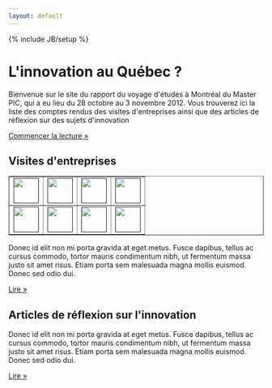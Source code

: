 ```yaml
---
layout: default
---
```

{% include JB/setup %}

<div class="hero-unit">
    <h1>L'innovation au Québec ?</h1>
	<p>Bienvenue sur le site du rapport du voyage d'études à Montréal du Master PIC, qui a eu lieu du 28 octobre au 3 novembre 2012. Vous trouverez ici la liste des comptes rendus des visites d'entreprises ainsi que des articles de réflexion sur des sujets d'innovation</p>
    <p><a class="btn btn-primary btn-large" href="articles-list.html">Commencer la lecture &raquo;</a></p>
    <span class='st_facebook_vcount' displayText='Facebook'></span>
	<span class='st_googleplus_vcount' displayText='Google +'></span>
	<span class='st_twitter_vcount' displayText='Tweet'></span>
	<span class='st_linkedin_vcount' displayText='LinkedIn'></span>
</div>

<div class="row">
	    <div class="span6">
		<h2>Visites d'entreprises</h2>
			<table border="1">
				<tr>
					<td><a href="" target="_blank"><img src="https://lh5.googleusercontent.com/-8XdWod66hCo/UPWiskbtbfI/AAAAAAAAAwY/GYyxRV3Tf0Q/s144/imgres.jpg" height="50px" ></a></td>
					<td><a href="" target="_blank"><img src="https://lh6.googleusercontent.com/-pHMO-iuy0hE/UPWi0UTLNMI/AAAAAAAAAwg/IYYSgugcE0A/s144/imgres.jpg" height="50px" ></a></td>
					<td><a href="" target="_blank"><img src="https://lh4.googleusercontent.com/-8RHasVJQy7c/UPWi9MQmWFI/AAAAAAAAAwo/qXsK8WmU_JY/s144/imgres.jpg" height="50px" ></a></td>
					<td><a href="" target="_blank"><img src="https://lh4.googleusercontent.com/-WvaN4S2iZmA/UPWjC70jUSI/AAAAAAAAAww/L928RsATS7M/s144/imgres.jpg" height="50px" ></a></td>
				</tr>
				<tr>
					<td><a href="" target="_blank"><img src="https://lh6.googleusercontent.com/-9x78rL28jPQ/UPWjOSSP5JI/AAAAAAAAAxA/de_ksUwgKT4/s144/imgres.jpg" height="50px" ></a></td>
					<td><a href="" target="_blank"><img src="https://lh5.googleusercontent.com/-Oq_wtsFOZWY/UPWjJP4LX7I/AAAAAAAAAw4/6bOoVKVMJQY/s144/imgres.jpg" height="50px" ></a></td>
					<td><a href="" target="_blank"><img src="https://lh5.googleusercontent.com/-4Hl6dubDXyg/UPWjUtH9BRI/AAAAAAAAAxI/x2QH0zggxMU/s144/imgres.jpg" height="50px" ></a></td>
					<td><a href="" target="_blank"><img src="https://lh4.googleusercontent.com/-nO8hUATiS04/UPWgh5qfMpI/AAAAAAAAAvs/NOwMzy1RtvE/s144/logo_essilor.jpg" height="50px" ></a></td>
				</tr>
				</table>
			<p>Donec id elit non mi porta gravida at eget metus. Fusce dapibus, tellus ac cursus commodo, tortor mauris condimentum nibh, ut fermentum massa justo sit amet risus. Etiam porta sem malesuada magna mollis euismod. Donec sed odio dui. </p>
			<p><a class="btn" href="articles-list.html#Entreprises-ref">Lire &raquo;</a></p>
    </div>
    <div class="span6">
	    <h2>Articles de réflexion sur l'innovation</h2>
	    <p>Donec id elit non mi porta gravida at eget metus. Fusce dapibus, tellus ac cursus commodo, tortor mauris condimentum nibh, ut fermentum massa justo sit amet risus. Etiam porta sem malesuada magna mollis euismod. Donec sed odio dui. </p>
	    <p><a class="btn" href="articles-list.html#Articles-ref">Lire &raquo;</a></p>
	</div>	
</div>
